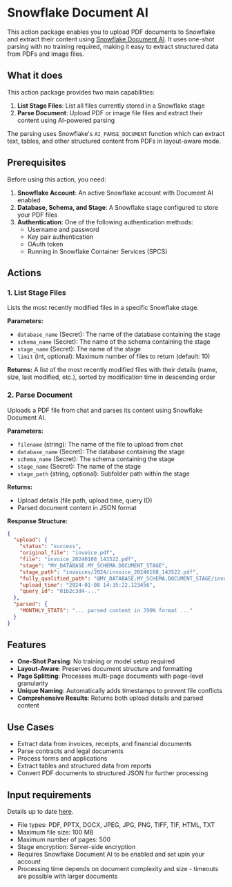 # Snowflake Document AI

This action package enables you to upload PDF documents to Snowflake and extract their content using [Snowflake Document AI](https://docs.snowflake.com/en/user-guide/snowflake-cortex/document-ai/overview). It uses one-shot parsing with no training required, making it easy to extract structured data from PDFs and image files.

## What it does

This action package provides two main capabilities:

1. **List Stage Files**: List all files currently stored in a Snowflake stage
2. **Parse Document**: Upload PDF or image file files and extract their content using AI-powered parsing

The parsing uses Snowflake's `AI_PARSE_DOCUMENT` function which can extract text, tables, and other structured content from PDFs in layout-aware mode.

## Prerequisites

Before using this action, you need:

1. **Snowflake Account**: An active Snowflake account with Document AI enabled
2. **Database, Schema, and Stage**: A Snowflake stage configured to store your PDF files
3. **Authentication**: One of the following authentication methods:
   - Username and password
   - Key pair authentication
   - OAuth token
   - Running in Snowflake Container Services (SPCS)

## Actions

### 1. List Stage Files

Lists the most recently modified files in a specific Snowflake stage.

**Parameters:**
- `database_name` (Secret): The name of the database containing the stage
- `schema_name` (Secret): The name of the schema containing the stage
- `stage_name` (Secret): The name of the stage
- `limit` (int, optional): Maximum number of files to return (default: 10)

**Returns:** A list of the most recently modified files with their details (name, size, last modified, etc.), sorted by modification time in descending order

### 2. Parse Document

Uploads a PDF file from chat and parses its content using Snowflake Document AI.

**Parameters:**
- `filename` (string): The name of the file to upload from chat
- `database_name` (Secret): The database containing the stage
- `schema_name` (Secret): The schema containing the stage
- `stage_name` (Secret): The name of the stage
- `stage_path` (string, optional): Subfolder path within the stage

**Returns:** 
- Upload details (file path, upload time, query ID)
- Parsed document content in JSON format

**Response Structure:**
```json
{
  "upload": {
    "status": "success",
    "original_file": "invoice.pdf",
    "file": "invoice_20240108_143522.pdf",
    "stage": "MY_DATABASE.MY_SCHEMA.DOCUMENT_STAGE",
    "stage_path": "invoices/2024/invoice_20240108_143522.pdf",
    "fully_qualified_path": "@MY_DATABASE.MY_SCHEMA.DOCUMENT_STAGE/invoices/2024/invoice_20240108_143522.pdf",
    "upload_time": "2024-01-08 14:35:22.123456",
    "query_id": "01b2c3d4-..."
  },
  "parsed": {
    "MONTHLY_STATS": "... parsed content in JSON format ..."
  }
}
```

## Features

- **One-Shot Parsing**: No training or model setup required
- **Layout-Aware**: Preserves document structure and formatting
- **Page Splitting**: Processes multi-page documents with page-level granularity
- **Unique Naming**: Automatically adds timestamps to prevent file conflicts
- **Comprehensive Results**: Returns both upload details and parsed content

## Use Cases

- Extract data from invoices, receipts, and financial documents
- Parse contracts and legal documents
- Process forms and applications
- Extract tables and structured data from reports
- Convert PDF documents to structured JSON for further processing

## Input requirements

Details up to date [here](https://docs.snowflake.com/en/user-guide/snowflake-cortex/parse-document#input-requirements).

- File types: PDF, PPTX, DOCX, JPEG, JPG, PNG, TIFF, TIF, HTML, TXT
- Maximum file size: 100 MB
- Maximum number of pages: 500
- Stage encryption: Server-side encryption
- Requires Snowflake Document AI to be enabled and set upin your account
- Processing time depends on document complexity and size - timeouts are possible with larger documents